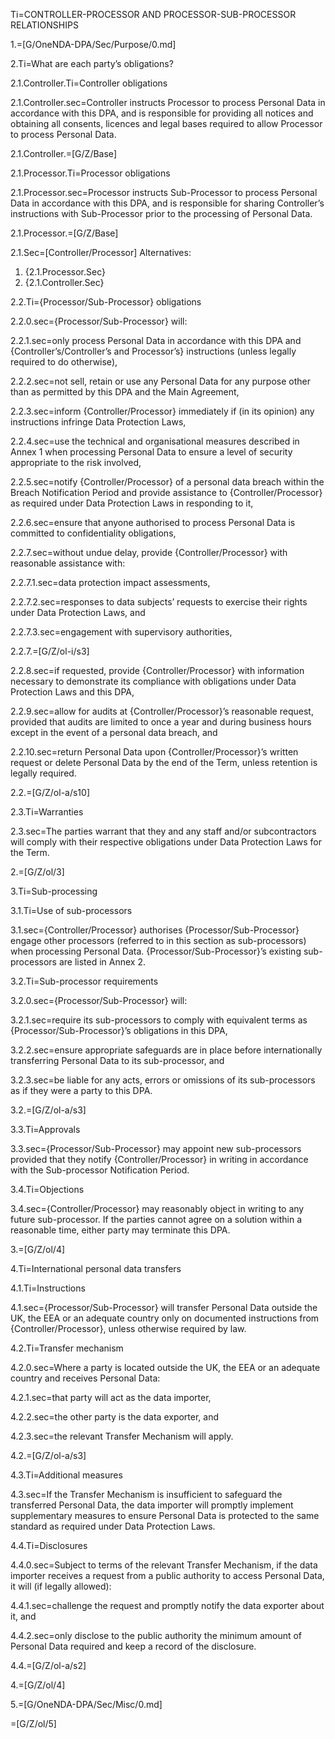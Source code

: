 Ti=CONTROLLER-PROCESSOR AND PROCESSOR-SUB-PROCESSOR RELATIONSHIPS

1.=[G/OneNDA-DPA/Sec/Purpose/0.md]

2.Ti=What are each party’s obligations?

2.1.Controller.Ti=Controller obligations

2.1.Controller.sec=Controller instructs Processor to process Personal Data in accordance with this DPA, and is responsible for providing all notices and obtaining all consents, licences and legal bases required to allow Processor to process Personal Data. 

2.1.Controller.=[G/Z/Base]

2.1.Processor.Ti=Processor obligations

2.1.Processor.sec=Processor instructs Sub-Processor to process Personal Data in accordance with this DPA, and is responsible for sharing Controller’s instructions with Sub-Processor prior to the processing of Personal Data.  

2.1.Processor.=[G/Z/Base]

2.1.Sec=[Controller/Processor] Alternatives: <ol class="alt"><li>{2.1.Processor.Sec}</li><li>{2.1.Controller.Sec}</li></ol>

2.2.Ti={Processor/Sub-Processor} obligations

2.2.0.sec={Processor/Sub-Processor} will:

2.2.1.sec=only process Personal Data in accordance with this DPA and {Controller’s/Controller’s and Processor’s} instructions (unless legally required to do otherwise),

2.2.2.sec=not sell, retain or use any Personal Data for any purpose other than as permitted by this DPA and the Main Agreement,

2.2.3.sec=inform {Controller/Processor} immediately if (in its opinion) any instructions infringe Data Protection Laws,

2.2.4.sec=use the technical and organisational measures described in Annex 1 when processing Personal Data to ensure a level of security appropriate to the risk involved,

2.2.5.sec=notify {Controller/Processor} of a personal data breach within the Breach Notification Period and provide assistance to {Controller/Processor} as required under Data Protection Laws in responding to it,

2.2.6.sec=ensure that anyone authorised to process Personal Data is committed to confidentiality obligations,

2.2.7.sec=without undue delay, provide {Controller/Processor} with reasonable assistance with: 

2.2.7.1.sec=data protection impact assessments, 

2.2.7.2.sec=responses to data subjects’ requests to exercise their rights under Data Protection Laws, and 

2.2.7.3.sec=engagement with supervisory authorities, 

2.2.7.=[G/Z/ol-i/s3]

2.2.8.sec=if requested, provide {Controller/Processor} with information necessary to demonstrate its compliance with obligations under Data Protection Laws and this DPA,

2.2.9.sec=allow for audits at {Controller/Processor}’s reasonable request, provided that audits are limited to once a year and during business hours except in the event of a personal data breach, and

2.2.10.sec=return Personal Data upon {Controller/Processor}’s written request or delete Personal Data by the end of the Term, unless retention is legally required.

2.2.=[G/Z/ol-a/s10]

2.3.Ti=Warranties

2.3.sec=The parties warrant that they and any staff and/or subcontractors will comply with their respective obligations under Data Protection Laws for the Term.

2.=[G/Z/ol/3]


3.Ti=Sub-processing

3.1.Ti=Use of sub-processors

3.1.sec={Controller/Processor} authorises {Processor/Sub-Processor} engage other processors (referred to in this section as sub-processors) when processing Personal Data. {Processor/Sub-Processor}’s existing sub-processors are listed in Annex 2.

3.2.Ti=Sub-processor requirements

3.2.0.sec={Processor/Sub-Processor} will: 

3.2.1.sec=require its sub-processors to comply with equivalent terms as {Processor/Sub-Processor}’s obligations in this DPA,

3.2.2.sec=ensure appropriate safeguards are in place before internationally transferring Personal Data to its sub-processor, and

3.2.3.sec=be liable for any acts, errors or omissions of its sub-processors as if they were a party to this DPA.

3.2.=[G/Z/ol-a/s3]

3.3.Ti=Approvals

3.3.sec={Processor/Sub-Processor} may appoint new sub-processors provided that they notify {Controller/Processor} in writing in accordance with the Sub-processor Notification Period. 

3.4.Ti=Objections

3.4.sec={Controller/Processor} may reasonably object in writing to any future sub-processor. If the parties cannot agree on a solution within a reasonable time, either party may terminate this DPA.

3.=[G/Z/ol/4]

4.Ti=International personal data transfers

4.1.Ti=Instructions

4.1.sec={Processor/Sub-Processor} will transfer Personal Data outside the UK, the EEA or an adequate country only on documented instructions from {Controller/Processor}, unless otherwise required by law.

4.2.Ti=Transfer mechanism

4.2.0.sec=Where a party is located outside the UK, the EEA or an adequate country and receives Personal Data: 

4.2.1.sec=that party will act as the data importer,

4.2.2.sec=the other party is the data exporter, and

4.2.3.sec=the relevant Transfer Mechanism will apply.

4.2.=[G/Z/ol-a/s3]

4.3.Ti=Additional measures

4.3.sec=If the Transfer Mechanism is insufficient to safeguard the transferred Personal Data, the data importer will promptly implement supplementary measures to ensure Personal Data is protected to the same standard as required under Data Protection Laws.

4.4.Ti=Disclosures

4.4.0.sec=Subject to terms of the relevant Transfer Mechanism, if the data importer receives a request from a public authority to access Personal Data, it will (if legally allowed):

4.4.1.sec=challenge the request and promptly notify the data exporter about it, and

4.4.2.sec=only disclose to the public authority the minimum amount of Personal Data required and keep a record of the disclosure. 

4.4.=[G/Z/ol-a/s2]

4.=[G/Z/ol/4]

5.=[G/OneNDA-DPA/Sec/Misc/0.md]

=[G/Z/ol/5]
